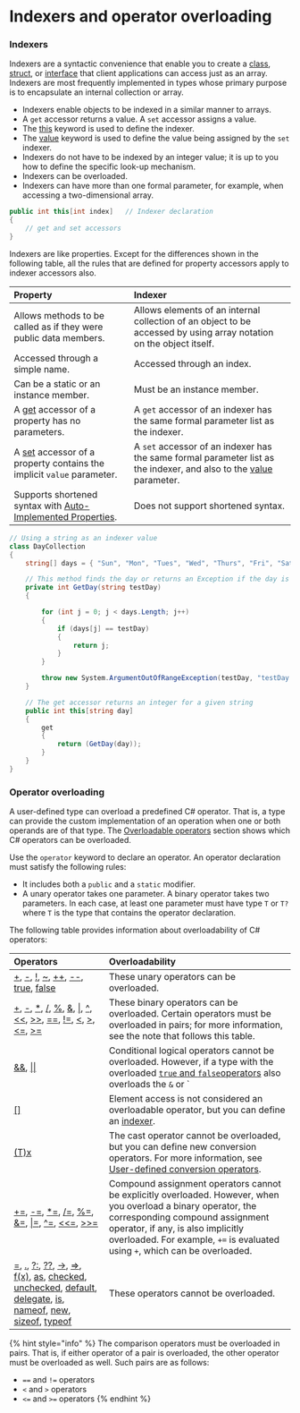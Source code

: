 # Indexers and operator overloading

### Indexers

Indexers are a syntactic convenience that enable you to create a [class](https://docs.microsoft.com/en-us/dotnet/csharp/language-reference/keywords/class), [struct](https://docs.microsoft.com/en-us/dotnet/csharp/language-reference/keywords/struct), or [interface](https://docs.microsoft.com/en-us/dotnet/csharp/language-reference/keywords/interface) that client applications can access just as an array. Indexers are most frequently implemented in types whose primary purpose is to encapsulate an internal collection or array. 

* Indexers enable objects to be indexed in a similar manner to arrays.
* A `get` accessor returns a value. A `set` accessor assigns a value.
* The [this](https://docs.microsoft.com/en-us/dotnet/csharp/language-reference/keywords/this) keyword is used to define the indexer.
* The [value](https://docs.microsoft.com/en-us/dotnet/csharp/language-reference/keywords/value) keyword is used to define the value being assigned by the `set` indexer.
* Indexers do not have to be indexed by an integer value; it is up to you how to define the specific look-up mechanism.
* Indexers can be overloaded.
* Indexers can have more than one formal parameter, for example, when accessing a two-dimensional array.

```csharp
public int this[int index]   // Indexer declaration  
{
    // get and set accessors  
}  
```

Indexers are like properties. Except for the differences shown in the following table, all the rules that are defined for property accessors apply to indexer accessors also.

| Property | Indexer |
| :--- | :--- |
| Allows methods to be called as if they were public data members. | Allows elements of an internal collection of an object to be accessed by using array notation on the object itself. |
| Accessed through a simple name. | Accessed through an index. |
| Can be a static or an instance member. | Must be an instance member. |
| A [get](https://docs.microsoft.com/en-us/dotnet/csharp/language-reference/keywords/get) accessor of a property has no parameters. | A `get` accessor of an indexer has the same formal parameter list as the indexer. |
| A [set](https://docs.microsoft.com/en-us/dotnet/csharp/language-reference/keywords/set) accessor of a property contains the implicit `value` parameter. | A `set` accessor of an indexer has the same formal parameter list as the indexer, and also to the [value](https://docs.microsoft.com/en-us/dotnet/csharp/language-reference/keywords/value) parameter. |
| Supports shortened syntax with [Auto-Implemented Properties](https://docs.microsoft.com/en-us/dotnet/csharp/programming-guide/classes-and-structs/auto-implemented-properties). | Does not support shortened syntax. |

```csharp
// Using a string as an indexer value
class DayCollection
{
    string[] days = { "Sun", "Mon", "Tues", "Wed", "Thurs", "Fri", "Sat" };

    // This method finds the day or returns an Exception if the day is not found
    private int GetDay(string testDay)
    {

        for (int j = 0; j < days.Length; j++)
        {
            if (days[j] == testDay)
            {
                return j;
            }
        }

        throw new System.ArgumentOutOfRangeException(testDay, "testDay must be in the form \"Sun\", \"Mon\", etc");
    }

    // The get accessor returns an integer for a given string
    public int this[string day]
    {
        get
        {
            return (GetDay(day));
        }
    }
}

```

### Operator overloading

A user-defined type can overload a predefined C\# operator. That is, a type can provide the custom implementation of an operation when one or both operands are of that type. The [Overloadable operators](https://docs.microsoft.com/en-us/dotnet/csharp/language-reference/operators/operator-overloading#overloadable-operators) section shows which C\# operators can be overloaded.

Use the `operator` keyword to declare an operator. An operator declaration must satisfy the following rules:

* It includes both a `public` and a `static` modifier.
* A unary operator takes one parameter. A binary operator takes two parameters. In each case, at least one parameter must have type `T` or `T?` where `T` is the type that contains the operator declaration.

The following table provides information about overloadability of C\# operators:

| Operators | Overloadability |
| :--- | :--- |
| [+](https://docs.microsoft.com/en-us/dotnet/csharp/language-reference/operators/arithmetic-operators#unary-plus-and-minus-operators), [-](https://docs.microsoft.com/en-us/dotnet/csharp/language-reference/operators/arithmetic-operators#unary-plus-and-minus-operators), [!](https://docs.microsoft.com/en-us/dotnet/csharp/language-reference/operators/boolean-logical-operators#logical-negation-operator-), [~](https://docs.microsoft.com/en-us/dotnet/csharp/language-reference/operators/bitwise-and-shift-operators#bitwise-complement-operator-), [++](https://docs.microsoft.com/en-us/dotnet/csharp/language-reference/operators/arithmetic-operators#increment-operator-), [--](https://docs.microsoft.com/en-us/dotnet/csharp/language-reference/operators/arithmetic-operators#decrement-operator---), [true](https://docs.microsoft.com/en-us/dotnet/csharp/language-reference/operators/true-false-operators), [false](https://docs.microsoft.com/en-us/dotnet/csharp/language-reference/operators/true-false-operators) | These unary operators can be overloaded. |
| [+](https://docs.microsoft.com/en-us/dotnet/csharp/language-reference/operators/addition-operator), [-](https://docs.microsoft.com/en-us/dotnet/csharp/language-reference/operators/subtraction-operator), [\*](https://docs.microsoft.com/en-us/dotnet/csharp/language-reference/operators/arithmetic-operators#multiplication-operator-), [/](https://docs.microsoft.com/en-us/dotnet/csharp/language-reference/operators/arithmetic-operators#division-operator-), [%](https://docs.microsoft.com/en-us/dotnet/csharp/language-reference/operators/arithmetic-operators#remainder-operator-), [&](https://docs.microsoft.com/en-us/dotnet/csharp/language-reference/operators/boolean-logical-operators#logical-and-operator-), [\|](https://docs.microsoft.com/en-us/dotnet/csharp/language-reference/operators/boolean-logical-operators#logical-or-operator-), [^](https://docs.microsoft.com/en-us/dotnet/csharp/language-reference/operators/boolean-logical-operators#logical-exclusive-or-operator-), [&lt;&lt;](https://docs.microsoft.com/en-us/dotnet/csharp/language-reference/operators/bitwise-and-shift-operators#left-shift-operator-), [&gt;&gt;](https://docs.microsoft.com/en-us/dotnet/csharp/language-reference/operators/bitwise-and-shift-operators#right-shift-operator-), [==](https://docs.microsoft.com/en-us/dotnet/csharp/language-reference/operators/equality-operators#equality-operator-), [!=](https://docs.microsoft.com/en-us/dotnet/csharp/language-reference/operators/equality-operators#inequality-operator-), [&lt;](https://docs.microsoft.com/en-us/dotnet/csharp/language-reference/operators/comparison-operators#less-than-operator-), [&gt;](https://docs.microsoft.com/en-us/dotnet/csharp/language-reference/operators/comparison-operators#greater-than-operator-), [&lt;=](https://docs.microsoft.com/en-us/dotnet/csharp/language-reference/operators/comparison-operators#less-than-or-equal-operator-), [&gt;=](https://docs.microsoft.com/en-us/dotnet/csharp/language-reference/operators/comparison-operators#greater-than-or-equal-operator-) | These binary operators can be overloaded. Certain operators must be overloaded in pairs; for more information, see the note that follows this table. |
| [&&](https://docs.microsoft.com/en-us/dotnet/csharp/language-reference/operators/boolean-logical-operators#conditional-logical-and-operator-), [\|\|](https://docs.microsoft.com/en-us/dotnet/csharp/language-reference/operators/boolean-logical-operators#conditional-logical-or-operator-) | Conditional logical operators cannot be overloaded. However, if a type with the overloaded [`true` and `false`operators](https://docs.microsoft.com/en-us/dotnet/csharp/language-reference/operators/true-false-operators) also overloads the `&` or `|` operator in a certain way, the `&&` or `||` operator, respectively, can be evaluated for the operands of that type. For more information, see the [User-defined conditional logical operators](https://docs.microsoft.com/en-us/dotnet/csharp/language-reference/language-specification/expressions#user-defined-conditional-logical-operators)section of the [C\# language specification](https://docs.microsoft.com/en-us/dotnet/csharp/language-reference/language-specification/introduction). |
| [\[\]](https://docs.microsoft.com/en-us/dotnet/csharp/language-reference/operators/member-access-operators#indexer-operator-) | Element access is not considered an overloadable operator, but you can define an [indexer](https://docs.microsoft.com/en-us/dotnet/csharp/programming-guide/indexers/index). |
| [\(T\)x](https://docs.microsoft.com/en-us/dotnet/csharp/language-reference/operators/type-testing-and-conversion-operators#cast-operator-) | The cast operator cannot be overloaded, but you can define new conversion operators. For more information, see [User-defined conversion operators](https://docs.microsoft.com/en-us/dotnet/csharp/language-reference/operators/user-defined-conversion-operators). |
| [+=](https://docs.microsoft.com/en-us/dotnet/csharp/language-reference/operators/arithmetic-operators#compound-assignment), [-=](https://docs.microsoft.com/en-us/dotnet/csharp/language-reference/operators/arithmetic-operators#compound-assignment), [\*=](https://docs.microsoft.com/en-us/dotnet/csharp/language-reference/operators/arithmetic-operators#compound-assignment), [/=](https://docs.microsoft.com/en-us/dotnet/csharp/language-reference/operators/arithmetic-operators#compound-assignment), [%=](https://docs.microsoft.com/en-us/dotnet/csharp/language-reference/operators/arithmetic-operators#compound-assignment), [&=](https://docs.microsoft.com/en-us/dotnet/csharp/language-reference/operators/boolean-logical-operators#compound-assignment), [\|=](https://docs.microsoft.com/en-us/dotnet/csharp/language-reference/operators/boolean-logical-operators#compound-assignment), [^=](https://docs.microsoft.com/en-us/dotnet/csharp/language-reference/operators/boolean-logical-operators#compound-assignment), [&lt;&lt;=](https://docs.microsoft.com/en-us/dotnet/csharp/language-reference/operators/bitwise-and-shift-operators#compound-assignment), [&gt;&gt;=](https://docs.microsoft.com/en-us/dotnet/csharp/language-reference/operators/bitwise-and-shift-operators#compound-assignment) | Compound assignment operators cannot be explicitly overloaded. However, when you overload a binary operator, the corresponding compound assignment operator, if any, is also implicitly overloaded. For example, `+=` is evaluated using `+`, which can be overloaded. |
| [=](https://docs.microsoft.com/en-us/dotnet/csharp/language-reference/operators/assignment-operator), [.](https://docs.microsoft.com/en-us/dotnet/csharp/language-reference/operators/member-access-operators#member-access-operator-), [?:](https://docs.microsoft.com/en-us/dotnet/csharp/language-reference/operators/conditional-operator), [??](https://docs.microsoft.com/en-us/dotnet/csharp/language-reference/operators/null-coalescing-operator), [-&gt;](https://docs.microsoft.com/en-us/dotnet/csharp/language-reference/operators/pointer-related-operators#pointer-member-access-operator--), [=&gt;](https://docs.microsoft.com/en-us/dotnet/csharp/language-reference/operators/lambda-operator), [f\(x\)](https://docs.microsoft.com/en-us/dotnet/csharp/language-reference/operators/member-access-operators#invocation-operator-), [as](https://docs.microsoft.com/en-us/dotnet/csharp/language-reference/operators/type-testing-and-conversion-operators#as-operator), [checked](https://docs.microsoft.com/en-us/dotnet/csharp/language-reference/keywords/checked), [unchecked](https://docs.microsoft.com/en-us/dotnet/csharp/language-reference/keywords/unchecked), [default](https://docs.microsoft.com/en-us/dotnet/csharp/programming-guide/statements-expressions-operators/default-value-expressions), [delegate](https://docs.microsoft.com/en-us/dotnet/csharp/programming-guide/statements-expressions-operators/anonymous-methods), [is](https://docs.microsoft.com/en-us/dotnet/csharp/language-reference/operators/type-testing-and-conversion-operators#is-operator), [nameof](https://docs.microsoft.com/en-us/dotnet/csharp/language-reference/keywords/nameof), [new](https://docs.microsoft.com/en-us/dotnet/csharp/language-reference/operators/new-operator), [sizeof](https://docs.microsoft.com/en-us/dotnet/csharp/language-reference/keywords/sizeof), [typeof](https://docs.microsoft.com/en-us/dotnet/csharp/language-reference/operators/type-testing-and-conversion-operators#typeof-operator) | These operators cannot be overloaded. |

{% hint style="info" %}
The comparison operators must be overloaded in pairs. That is, if either operator of a pair is overloaded, the other operator must be overloaded as well. Such pairs are as follows:

* `==` and `!=` operators
* `<` and `>` operators
* `<=` and `>=` operators
{% endhint %}

